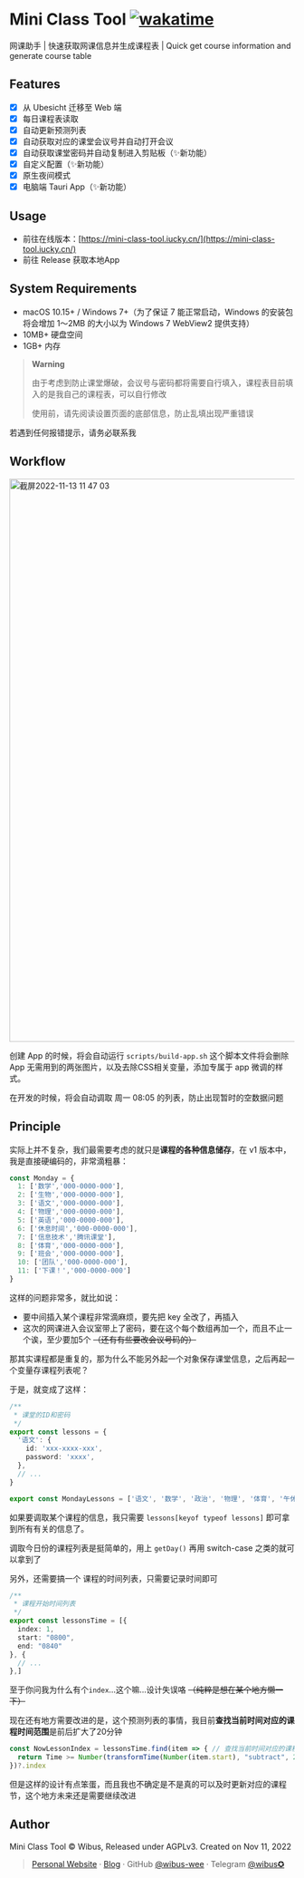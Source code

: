 # Mini Class Tool [![wakatime](https://wakatime.com/badge/user/5c293fcd-9bec-4609-946b-c06b5fbf192c/project/8ea691d5-14bb-43b9-9c88-0d9d66af3cfa.svg)](https://wakatime.com/badge/user/5c293fcd-9bec-4609-946b-c06b5fbf192c/project/8ea691d5-14bb-43b9-9c88-0d9d66af3cfa)
网课助手 | 快速获取网课信息并生成课程表 | Quick get course information and generate course table

## Features

- [x] 从 Ubesicht 迁移至 Web 端
- [x] 每日课程表读取
- [x] 自动更新预测列表
- [x] 自动获取对应的课堂会议号并自动打开会议
- [x] 自动获取课堂密码并自动复制进入剪贴板（✨新功能）
- [x] 自定义配置（✨新功能）
- [x] 原生夜间模式
- [x] 电脑端 Tauri App（✨新功能）

## Usage

- 前往在线版本：[https://mini-class-tool.iucky.cn/](https://mini-class-tool.iucky.cn/)
- 前往 Release 获取本地App 


## System Requirements

- macOS 10.15+ / Windows 7+（为了保证 7 能正常启动，Windows 的安装包将会增加 1～2MB 的大小以为 Windows 7 WebView2 提供支持）
- 10MB+ 硬盘空间
- 1GB+ 内存

> **Warning**
>
> 由于考虑到防止课堂爆破，会议号与密码都将需要自行填入，课程表目前填入的是我自己的课程表，可以自行修改
> 
> 使用前，请先阅读设置页面的底部信息，防止乱填出现严重错误

若遇到任何报错提示，请务必联系我

## Workflow

<img width="994" alt="截屏2022-11-13 11 47 03" src="https://user-images.githubusercontent.com/62133302/201504642-9e18a845-b1ed-4da7-8253-ff603908b503.png">

创建 App 的时候，将会自动运行 `scripts/build-app.sh` 这个脚本文件将会删除 App 无需用到的两张图片，以及去除CSS相关变量，添加专属于 app 微调的样式。

在开发的时候，将会自动调取 周一 08:05 的列表，防止出现暂时的空数据问题


## Principle

实际上并不复杂，我们最需要考虑的就只是**课程的各种信息储存**，在 v1 版本中，我是直接硬编码的，非常滴粗暴：

```ts
const Monday = {
  1: ['数学','000-0000-000'],
  2: ['生物','000-0000-000'],
  3: ['语文','000-0000-000'],
  4: ['物理','000-0000-000'],
  5: ['英语','000-0000-000'],
  6: ['休息时间','000-0000-000'],
  7: ['信息技术','腾讯课堂'],
  8: ['体育','000-0000-000'],
  9: ['班会','000-0000-000'],
  10: ['团队','000-0000-000'],
  11: ['下课！','000-0000-000']
}
```



这样的问题非常多，就比如说：

- 要中间插入某个课程非常滴麻烦，要先把 key 全改了，再插入
- 这次的网课进入会议室带上了密码，要在这个每个数组再加一个，而且不止一个诶，至少要加5个 ~~（还有有些要改会议号码的）~~

那其实课程都是重复的，那为什么不能另外起一个对象保存课堂信息，之后再起一个变量存课程列表呢？

于是，就变成了这样：

```ts
/**
 * 课堂的ID和密码
 */
export const lessons = {
  '语文': {
    id: 'xxx-xxxx-xxx',
    password: 'xxxx',
  },
  // ...
}

export const MondayLessons = ['语文', '数学', '政治', '物理', '体育', '午休时间', '化学', '英语', '班会', '团队']
```

如果要调取某个课程的信息，我只需要 `lessons[keyof typeof lessons]` 即可拿到所有有关的信息了。

调取今日份的课程列表是挺简单的，用上 `getDay()` 再用 switch-case 之类的就可以拿到了

另外，还需要搞一个 课程的时间列表，只需要记录时间即可

```ts
/**
 * 课程开始时间列表
 */
export const lessonsTime = [{
  index: 1,
  start: "0800",
  end: "0840"
}, {
  // ...
},]
```

至于你问我为什么有个`index`...这个嘛...设计失误咯 ~~（纯粹是想在某个地方懒一下）~~

现在还有地方需要改进的是，这个预测列表的事情，我目前**查找当前时间对应的课程时间范围**是前后扩大了20分钟

```ts
const NowLessonIndex = lessonsTime.find(item => { // 查找当前时间对应的课程时间范围
  return Time >= Number(transformTime(Number(item.start), "subtract", 20)) && Time <= Number(transformTime(Number(item.end), "add", 20))
})?.index
```

但是这样的设计有点笨蛋，而且我也不确定是不是真的可以及时更新对应的课程节，这个地方未来还是需要继续改进

## Author

Mini Class Tool © Wibus, Released under AGPLv3. Created on Nov 11, 2022

> [Personal Website](http://iucky.cn/) · [Blog](https://blog.iucky.cn/) · GitHub [@wibus-wee](https://github.com/wibus-wee/) · Telegram [@wibus✪](https://t.me/wibus_wee)
